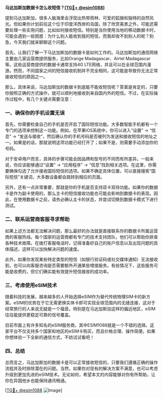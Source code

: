 **马达加斯加数据卡怎么收短信？[[TG💪+ @esim1088](https://t.me/s/esim1088)]**

提到马达加斯加，很多人脑海里会浮现出热带雨林、可爱的狐猴和独特的自然风光。但如果你计划前往这个位于印度洋西岸的岛国，除了欣赏美景之外，可能还需要处理一些实用问题，比如如何接收短信。特别是当你使用当地的移动数据卡时，可能会遇到一些困惑：为什么别人能收到我的短信，而我却收不到别人的呢？别急，今天我们就来聊聊这个问题。

首先，让我们了解一下马达加斯加的数据卡是如何工作的。马达加斯加的通信网络主要由几家运营商提供服务，比如Orange Madagascar、Airtel Madagascar等。这些运营商提供的数据卡通常支持4G LTE网络，并且可以在全球范围内漫游。然而，不同国家之间的短信接收机制并不完全相同，这可能是导致你无法正常接收短信的原因之一。

那么，具体来说，马达加斯加的数据卡到底能不能收短信呢？答案是肯定的，只要你按照正确的方式操作，就可以顺利地接收到来自国内外的短信。不过，在实际操作过程中，有几个关键点需要注意：

### 一、确保你的手机设置无误

首先，你需要检查自己的手机是否开启了国际短信功能。大多数智能手机都有一个专门的选项来控制这一功能。例如，在苹果iOS系统中，你可以进入“设置” -> “信息” -> “发送与接收”，然后确认你的手机号码是否被列为发送和接收短信的地址之一。如果是的话，那就说明这项功能已经打开了；如果不是，则需要手动添加你的号码。

对于安卓用户而言，具体的步骤可能会因品牌和型号的不同而有所差异。一般来说，你应该能够通过“设置” -> “应用程序” -> “信息”找到相关选项。在这里，你需要确保勾选了允许接收国际短信的选项。如果不确定具体位置，可以直接搜索“国际短信”关键词，大多数设备都会跳转到相应的页面。

另外，还有一点非常重要，那就是你的手机是否支持双卡双待功能。如果你的数据卡是作为副卡使用的，那么主卡的短信接收功能也可能会影响到数据卡的表现。因此，在使用数据卡之前，请务必确认主卡的状态，并尝试切换到数据卡模式下进行测试。

### 二、联系运营商客服寻求帮助

如果上述方法都无法解决问题，那么最好的办法就是直接联系你的数据卡所属运营商的客服热线。每个国家的运营商都有专门的技术支持团队，他们可以帮助你排查各种技术故障。在拨打客服电话时，记得准备好自己的账户信息以及出现问题的具体描述，这样可以加快解决问题的速度。

此外，如果你发现某些特定类型的短信（如银行验证码或社交媒体通知）无法接收到，也可以向客服咨询是否需要额外开通某些增值服务。有些情况下，这些服务可能是收费的，但它们确实能有效提升短信接收的成功率。

### 三、考虑使用eSIM技术

随着科技的发展，越来越多的人开始选择eSIM作为替代传统物理SIM卡的新方案。eSIM的优势在于它无需更换实体卡即可实现全球范围内的无缝连接，这对于经常旅行的人来说无疑是一个福音。特别是在马达加斯加这样的偏远地区，eSIM往往能提供更稳定可靠的信号覆盖。

目前市面上有许多知名的eSIM服务商，其中ESIM1088就是一个不错的选择。这家平台不仅支持多个国家和地区的eSIM卡购买，而且价格合理、操作简便。如果你想体验一下全新的通信方式，不妨试试看吧！

### 四、总结

总而言之，马达加斯加的数据卡是可以正常接收短信的，只要我们遵循正确的操作流程并及时排除潜在的问题。当然，如果你对现有的解决方案不满意，也可以考虑升级到更加先进的eSIM技术。无论如何，希望本文的内容能够对你有所帮助，让你在异国他乡也能保持通讯畅通。

[[TG💪+ @esim1088](https://t.me/s/esim1088) ![Image](https://i.postimg.cc/4NQfJmqS/Snipaste-2025-05-13-00-14-12.png)]